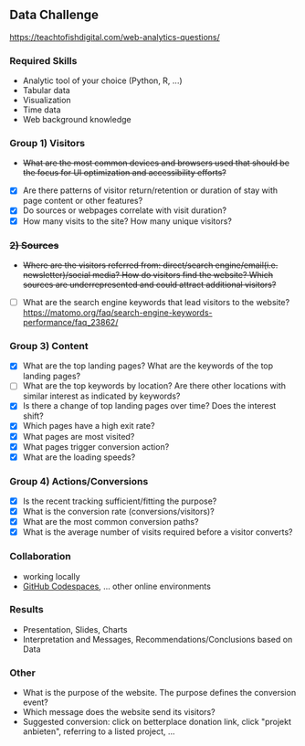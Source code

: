 ## Data Challenge

https://teachtofishdigital.com/web-analytics-questions/

### Required Skills

* Analytic tool of your choice (Python, R, ...)
* Tabular data
* Visualization
* Time data
* Web background knowledge

### Group 1) Visitors
- ~~What are the most common devices and browsers used that should be the focus for UI optimization and accessibility efforts?~~
- [x] Are there patterns of visitor return/retention or duration of stay with page content or other features?
- [x] Do sources or webpages correlate with visit duration?
- [x] How many visits to the site? How many unique visitors?

### ~~2) Sources~~
- ~~Where are the visitors referred from: direct/search engine/email(i.e. newsletter)/social media? How do visitors find the website? Which sources are underrepresented and could attract additional visitors?~~
- [ ] What are the search engine keywords that lead visitors to the website? https://matomo.org/faq/search-engine-keywords-performance/faq_23862/

### Group 3) Content
- [x] What are the top landing pages? What are the keywords of the top landing pages? 
- [ ] What are the top keywords by location? Are there other locations with similar interest as indicated by keywords?
- [x] Is there a change of top landing pages over time? Does the interest shift?
- [x] Which pages have a high exit rate?
- [x] What pages are most visited?
- [x] What pages trigger conversion action?
- [x] What are the loading speeds?

### Group 4) Actions/Conversions
- [x] Is the recent tracking sufficient/fitting the purpose?
- [x] What is the conversion rate (conversions/visitors)?
- [x] What are the most common conversion paths?
- [x] What is the average number of visits required before a visitor converts?

### Collaboration

* working locally
* [GitHub Codespaces](https://github.com/features/codespaces), ... other online environments

### Results

* Presentation, Slides, Charts
* Interpretation and Messages, Recommendations/Conclusions based on Data

### Other
* What is the purpose of the website. The purpose defines the conversion event?
* Which message does the website send its visitors?
* Suggested conversion: click on betterplace donation link, click "projekt anbieten", referring to a listed project, ...
